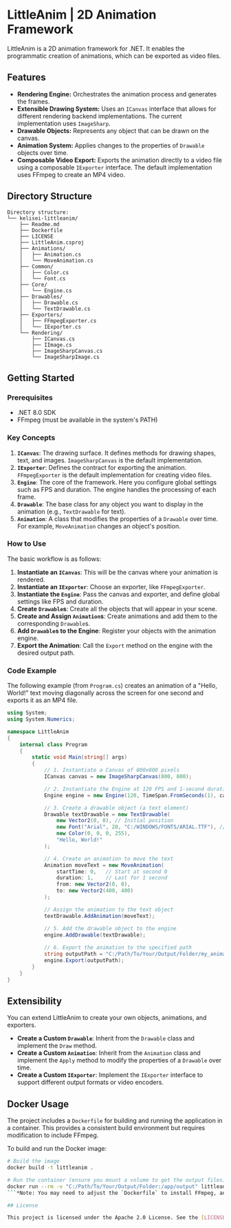 # LittleAnim | 2D Animation Framework

LittleAnim is a 2D animation framework for .NET. It enables the programmatic creation of animations, which can be exported as video files.

## Features

*   **Rendering Engine:** Orchestrates the animation process and generates the frames.
*   **Extensible Drawing System:** Uses an `ICanvas` interface that allows for different rendering backend implementations. The current implementation uses `ImageSharp`.
*   **Drawable Objects:** Represents any object that can be drawn on the canvas.
*   **Animation System:** Applies changes to the properties of `Drawable` objects over time.
*   **Composable Video Export:** Exports the animation directly to a video file using a composable `IExporter` interface. The default implementation uses FFmpeg to create an MP4 video.

## Directory Structure

```
Directory structure:
└── kelisei-littleanim/
    ├── Readme.md
    ├── Dockerfile
    ├── LICENSE
    ├── LittleAnim.csproj
    ├── Animations/
    │   ├── Animation.cs
    │   └── MoveAnimation.cs
    ├── Common/
    │   ├── Color.cs
    │   └── Font.cs
    ├── Core/
    │   └── Engine.cs
    ├── Drawables/
    │   ├── Drawable.cs
    │   └── TextDrawable.cs
    ├── Exporters/
    │   ├── FFmpegExporter.cs
    │   └── IExporter.cs
    └── Rendering/
        ├── ICanvas.cs
        ├── IImage.cs
        ├── ImageSharpCanvas.cs
        └── ImageSharpImage.cs
```

## Getting Started

### Prerequisites

*   .NET 8.0 SDK
*   FFmpeg (must be available in the system's PATH)

### Key Concepts

1.  **`ICanvas`**: The drawing surface. It defines methods for drawing shapes, text, and images. `ImageSharpCanvas` is the default implementation.
2.  **`IExporter`**: Defines the contract for exporting the animation. `FFmpegExporter` is the default implementation for creating video files.
3.  **`Engine`**: The core of the framework. Here you configure global settings such as FPS and duration. The engine handles the processing of each frame.
4.  **`Drawable`**: The base class for any object you want to display in the animation (e.g., `TextDrawable` for text).
5.  **`Animation`**: A class that modifies the properties of a `Drawable` over time. For example, `MoveAnimation` changes an object's position.

### How to Use

The basic workflow is as follows:

1.  **Instantiate an `ICanvas`**: This will be the canvas where your animation is rendered.
2.  **Instantiate an `IExporter`**: Choose an exporter, like `FFmpegExporter`.
3.  **Instantiate the `Engine`**: Pass the canvas and exporter, and define global settings like FPS and duration.
4.  **Create `Drawable`s**: Create all the objects that will appear in your scene.
5.  **Create and Assign `Animation`s**: Create animations and add them to the corresponding `Drawable`s.
6.  **Add `Drawable`s to the Engine**: Register your objects with the animation engine.
7.  **Export the Animation**: Call the `Export` method on the engine with the desired output path.

### Code Example

The following example (from `Program.cs`) creates an animation of a "Hello, World!" text moving diagonally across the screen for one second and exports it as an MP4 file.

```csharp
using System;
using System.Numerics;

namespace LittleAnim
{
    internal class Program
    {
        static void Main(string[] args)
        {
            // 1. Instantiate a Canvas of 800x800 pixels
            ICanvas canvas = new ImageSharpCanvas(800, 800);

            // 2. Instantiate the Engine at 120 FPS and 1-second duration, using the FFmpegExporter
            Engine engine = new Engine(120, TimeSpan.FromSeconds(1), canvas, new FFmpegExporter());

            // 3. Create a drawable object (a text element)
            Drawable textDrawable = new TextDrawable(
                new Vector2(0, 0), // Initial position
                new Font("Arial", 20, "C:/WINDOWS/FONTS/ARIAL.TTF"), // Ensure the font path is valid
                new Color(0, 0, 0, 255),
                "Hello, World!"
            );

            // 4. Create an animation to move the text
            Animation moveText = new MoveAnimation(
                startTime: 0,   // Start at second 0
                duration: 1,    // Last for 1 second
                from: new Vector2(0, 0),
                to: new Vector2(400, 400)
            );

            // Assign the animation to the text object
            textDrawable.AddAnimation(moveText);

            // 5. Add the drawable object to the engine
            engine.AddDrawable(textDrawable);
            
            // 6. Export the animation to the specified path
            string outputPath = "C:/Path/To/Your/Output/Folder/my_animation.mp4";
            engine.Export(outputPath);
        }
    }
}
```

## Extensibility

You can extend LittleAnim to create your own objects, animations, and exporters.

*   **Create a Custom `Drawable`**: Inherit from the `Drawable` class and implement the `Draw` method.
*   **Create a Custom `Animation`**: Inherit from the `Animation` class and implement the `Apply` method to modify the properties of a `Drawable` over time.
*   **Create a Custom `IExporter`**: Implement the `IExporter` interface to support different output formats or video encoders.

## Docker Usage

The project includes a `Dockerfile` for building and running the application in a container. This provides a consistent build environment but requires modification to include FFmpeg.

To build and run the Docker image:

```bash
# Build the image
docker build -t littleanim .

# Run the container (ensure you mount a volume to get the output files)
docker run --rm -v "C:/Path/To/Your/Output/Folder:/app/output" littleanim
```*Note: You may need to adjust the `Dockerfile` to install FFmpeg, and update the font and output paths in `Program.cs` to function correctly within the container.*

## License

This project is licensed under the Apache 2.0 License. See the [LICENSE](LICENSE) file for details.
